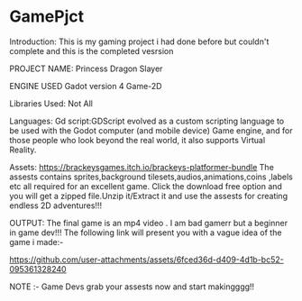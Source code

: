 # GamePjct
Introduction:
  This is my gaming project i had done before but couldn't complete and this is the completed vesrsion

PROJECT NAME:
  Princess Dragon Slayer

ENGINE USED
  Gadot version 4
  Game-2D

Libraries Used:
  Not All

Languages:
  Gd script:GDScript evolved as a custom scripting language to be used with the Godot computer (and mobile device) Game engine, and for those people who look beyond the real world, it also supports Virtual Reality.

Assets:
  https://brackeysgames.itch.io/brackeys-platformer-bundle 
   The assests contains sprites,background tilesets,audios,animations,coins ,labels etc all required for an excellent game.
   Click the download free option and you will get a zipped file.Unzip it/Extract it and use the assests for creating endless 2D adventures!!!

OUTPUT:
  The final game is an mp4 video . I am bad gamerr but a beginner in game dev!!! The following link will present you with a vague idea of the game i made:-

https://github.com/user-attachments/assets/6fced36d-d409-4d1b-bc52-095361328240

NOTE :- Game Devs grab your assests now and start makingggg!!
